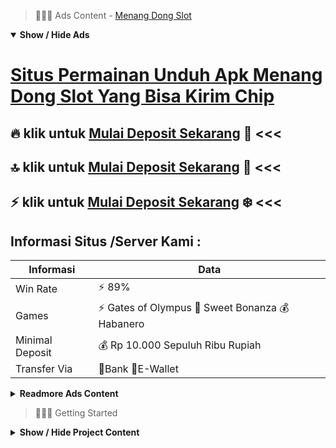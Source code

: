 > :red_circle::red_circle::red_circle: Ads Content - [Menang Dong Slot](https://atom.io/packages/menang-dong-slot)

<details open><summary><b>Show / Hide Ads</b></summary>

# [Situs Permainan Unduh Apk Menang Dong Slot Yang Bisa Kirim Chip](https://atom.io/packages/menang-dong-slot)
## :fire: klik untuk [Mulai Deposit Sekarang](https://agentotoplay.net/register/) :100: <<< 
## :top: klik untuk [Mulai Deposit Sekarang](https://agentotoplay.net/promo/) :cake: <<< 
## :zap: klik untuk [Mulai Deposit Sekarang](https://agentotoplay.net/) :snowflake: <<< 

## Informasi Situs /Server Kami : 

| Informasi  | Data |
| ------------- | ------------- |
| Win Rate  | ⚡ 89% |
| Games  | ⚡ Gates of Olympus 🔱 Sweet Bonanza 💰 Habanero |
| Minimal Deposit  | 💰 Rp 10.000 Sepuluh Ribu Rupiah |
| Transfer Via  | 🏅Bank 🏅E-Wallet |

<details><summary><b>Readmore Ads Content</b></summary>

## Table Of Content
- [Bet Kecil Game Judi Slot Online](#game-judi-slot-online)
- [Bo Bocor Slot Gacor 2022](#slot-gacor-2022)
- [Ini Web Game Slot](#game-slot)
- [Rekomendasi Game Slot](#game-slot)
- [Pola Main Situs Judi Slot Promo Terbaru](#situs-judi-slot-promo-terbaru)
- [Slot Free Slot Aztec Gems](#slot-aztec-gems)
- [Rekomendasi Game Slot Pragmatic](#game-slot-pragmatic)

## Game Judi Slot Online
Koi Gate, Sesuai sama namanya, tema mainan slot terlengkap ini yaitu ikan koi. Dan jadi salah suatu mainan pilihan yang ada dekat provider habanero slot. Selain itu koi gate mempunyai nilai bet yang relatif kecil dibandingkan game slot terlengkap lainnya. Namun walaupun relatif kecil tapi selama-lamanya sanggup menghasilkan bonus bersama kemenangan yang besar.
## Slot Gacor 2022
Kenapa Game Slot Online Sangat Populer? pertunjukan SLot online adalah salahs atu mainan judi online yang sangat umum dalam tahun ini khususnya dalam indonesia amat banyak sekali pencinta slot online mania indonesia, yang bermain slot online lalu banyak orang mencari mainan slot ini karena serta bentuk yang mengangkat selanjutnya lumayan selalu memebrikan jackpot yang amat besar lagi dapat profitabel agar para orang untuk permainan slot online dalam indonesia serta menggunakan handphone senantiasa telah dapat mandapatkan selanjutnya bermain slto online dalam indonesia.

## Game Slot
Pragmatic Play yakni pengembang agen slot online terpenting ini udah membikin kian dari 200 model pertunjukan slot unggul agar bisa dimainkan dalam piranti smartphone beserta computer. provider ini udah menarik keunggulan banyak penghargaan selama ~ masa abadi tahun maka tamat saat ini lantas lagi meningkatkan judi slot mengangkat dengan inovatif serta obyek antik pula spek mutakhir.

## Game Slot
Layanan Cepat, Ramah lalu Aman Online 24 Jam Segala kesukaran bersama pertanyaan Anda dilayani sama cekatan sama customer service kami yang profesional, serta jawaban yang jelas bersama ramah. Ini laksana wujud keseriusan kita saat menyampaikan bantuan unggul untuk member setia kami. agen toto play sedia 24 jam online waktu melayani member setia kami serta service yang pasti terhadap info-info persona Anda. Keamanan jalan negosiasi deposit/withdraw jadi hal terpenting yang merealisasi kita serupa situs judi slot online terpercaya yang tidak suah gagal tukar untuk negosiasi withdraw berapapun jumlahnya.
## Situs Judi Slot Promo Terbaru
Apa Itu agen toto play?
agen toto play yakni sebuah situs yang menyediakan beragam mainan judi online indonesia semacam mesin slot online, taruhan judi bola, serta live casino online.
## Slot Aztec Gems
Berapa Minimal Deposit Disini Untuk Bisa Bermain? Dalam bisa permainan judi online disini pas ekonomis meriah, patut sama deposit 10rb rupiah hanya , hingga sampeyan telah mampu memainkan mainan slot yang sampeyan inginkan,  agar mendapatkan kemenangan besar, alangkah bertambah baiknya bila awak berbuat deposit yang bertambah hebat agar kemenangan terus bertambah sepele awak dapatkan.
## Game Slot Pragmatic
Banyak kemungkinan yang udah dalam bagikan selama kamu mempunyai keinginan agar permainan Online Slot Terbaru pada situs judi terpercaya agen toto play. Saudara bisa menuruti beraneka rupa bobot mainan slot dari provider games judi online yang unggul serta layanan ringan mulut selama 24 jam. Anda bisa menciptakan peluang Paling Besar untuk bisa berjaya selama anda permainan jackpot slot terbaru agentotoplay. Situs online slot Indonesia ini tentunya menjadi salah tunggal yang paling pada kerekau sehingga para Anggota mampu menyeleksi situs yang kredibel dengan dapat dekat percaya.

</details>

</details>

> :red_circle::red_circle::red_circle: Getting Started

<details><summary><b>Show / Hide Project Content</b></summary>

#  Project Name / Title : 
ATPEngine Project #46
##  Getting Started : 
These instructions will get you a copy of the project up and running on your local machine for development and testing purposes. See deployment for notes on how to deploy the project on a live system.

##  Installation for ATPEngine Project #46 : 
A step by step guide that will tell you how to get the development environment up and running.
<ul><li>How to install #1</li><li>How to install #2</li><li>How to install #3</li><li>How to install #4</li><li>How to install #5</li><li>How to install #6</li></ul>

##  Usage : 
A few examples of useful commands and/or tasks.
<ul><li>Usage #1</li><li>Usage  #2</li><li>Usage  #3</li><li>Usage #4</li><li>Usage  #5</li><li>Usage  #6</li></ul>

##  Ads Links : 
Get To Know about our other ads.


[Main Slot Online Deposit Dana](https://atom.io/packages/main-slot-online)

[Fragmatic Slot Rtp Tertinggi](https://atom.io/packages/fragmatic-slot)

[Rtp Slot Pragmatic Via Pulsa Indosat](https://atom.io/packages/rtp-slot-pragmatic)

[Pragmatic Demo Slot Yang Lagi Viral](https://atom.io/packages/pragmatic-demo-slot)

[Game Online Slot Tanpa Potongan](https://atom.io/packages/game-online-slot)

[Coin Master Slot Uang Nyata](https://atom.io/packages/coin-master-slot)

##  Additional Project That Can Be Usefull : 
Get To Know about our other projects.


[ATPEngine Project #58](https://atom.io/packages/atpengine-project-58)

[ATPEngine Project #35](https://atom.io/packages/atpengine-project-35)

[ATPEngine Project #52](https://atom.io/packages/atpengine-project-52)

[ATPEngine Project #18](https://atom.io/packages/atpengine-project-18)

[ATPEngine Project #88](https://atom.io/packages/atpengine-project-88)

[ATPEngine Project #84](https://atom.io/packages/atpengine-project-84)

[ATPEngine Project #71](https://atom.io/packages/atpengine-project-71)

[ATPEngine Project #55](https://atom.io/packages/atpengine-project-55)

[ATPEngine Project #50](https://atom.io/packages/atpengine-project-50)

[ATPEngine Project #97](https://atom.io/packages/atpengine-project-97)

[ATPEngine Project #73](https://atom.io/packages/atpengine-project-73)

##  Master Project : 
Incase you want to know more about our master project, please visit [ATPEngine Home Project](https://atom.io/packages/atpengine-home-project)

</details>
